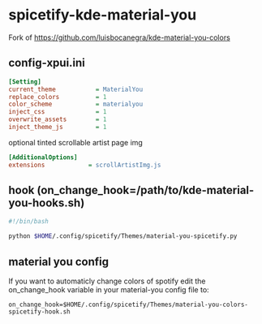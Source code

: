 # spicetify-kde-material-you

Fork of https://github.com/luisbocanegra/kde-material-you-colors

## config-xpui.ini

```ini
[Setting]
current_theme           = MaterialYou
replace_colors          = 1
color_scheme            = materialyou
inject_css              = 1
overwrite_assets        = 1
inject_theme_js         = 1
```

optional tinted scrollable artist page img

```ini
[AdditionalOptions]
extensions            = scrollArtistImg.js
```

## hook (on_change_hook=/path/to/kde-material-you-hooks.sh)

```sh
#!/bin/bash

python $HOME/.config/spicetify/Themes/material-you-spicetify.py
```
## material you config

If you want to automaticly change colors of spotify edit 
the on_change_hook variable in your material-you config file to:
```
on_change_hook=$HOME/.config/spicetify/Themes/material-you-colors-spicetify-hook.sh
```
